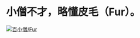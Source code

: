 # 小僧不才，略懂皮毛（Fur）。

[![百小僧/Fur](https://gitee.com/monksoul/Fur/widgets/widget_card.svg?colors=ffffff,1e252b,323d47,455059,d7deea,99a0ae)](https://gitee.com/monksoul/Fur)